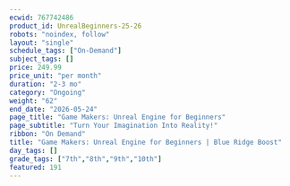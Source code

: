 ```yaml
---
ecwid: 767742486
product_id: UnrealBeginners-25-26
robots: "noindex, follow"
layout: "single"
schedule_tags: ["On-Demand"]
subject_tags: []
price: 249.99
price_unit: "per month"
duration: "2-3 mo"
category: "Ongoing"
weight: "62"
end_date: "2026-05-24"
page_title: "Game Makers: Unreal Engine for Beginners"
page_subtitle: "Turn Your Imagination Into Reality!"
ribbon: "On Demand"
title: "Game Makers: Unreal Engine for Beginners | Blue Ridge Boost"
day_tags: []
grade_tags: ["7th","8th","9th","10th"]
featured: 191
---
```

